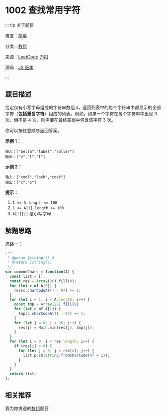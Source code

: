 # 1002 查找常用字符

::: tip 关于题目

难度：[简单](/solution/easy/)

分类：[数组](/art/array.html)

来源：[LeetCode](https://leetcode.com/problems/find-common-characters/)  [力扣](https://leetcode-cn.com/problems/find-common-characters/)

源码：[JS 版本](https://github.com/swpuLeo/cattle/blob/master/src/easy/FindCommonCharacters.js)

:::



## 题目描述

给定仅有小写字母组成的字符串数组 `A`，返回列表中的每个字符串中都显示的全部字符（**包括重复字符**）组成的列表。例如，如果一个字符在每个字符串中出现 3 次，但不是 4 次，则需要在最终答案中包含该字符 3 次。

你可以按任意顺序返回答案。



**示例 1：**

```
输入：["bella","label","roller"]
输出：["e","l","l"]
```

**示例 2：**

```
输入：["cool","lock","cook"]
输出：["c","o"]
```



**提示：**

1. `1 <= A.length <= 100`
2. `1 <= A[i].length <= 100`
3. `A[i][j]` 是小写字母



## 解题思路

思路一：

```js
/**
 * @param {string[]} A
 * @return {string[]}
 */
var commonChars = function(A) {
  const list = [];
  const res = Array(26).fill(0);
  for (let c of A[0]) {
    res[c.charCodeAt() - 97] += 1;
  }
  for (let i = 1; i < A.length; i++) {
    const tmp = Array(26).fill(0)
    for (let c of A[i]) {
      tmp[c.charCodeAt() - 97] += 1;
    }
    for (let j = 0; j < 26; j++) {
      res[j] = Math.min(res[j], tmp[j]);
    }
  }
  for (let i = 0; i < res.length; i++) {
    if (res[i] > 0) {
      for (let j = 0; j < res[i]; j++) {
        list.push(String.fromCharCode(97 + i));
      }
    }
  }
  return list;
};
```





## 相关推荐

我为你挑选的[数组](/art/array.html)题目：
